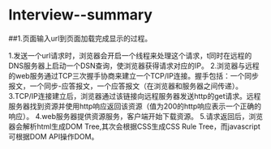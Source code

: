 # Interview--summary
##1.页面输入url到页面加载完成显示的过程。
> 
  1.发送一个url请求时，浏览器会开启一个线程来处理这个请求，t同时在远程的DNS服务器上启动一个DSN查询，使浏览器获得请求对应的IP。
  2.浏览器与远程的web服务通过TCP三次握手协商来建立一个TCP/IP连接。握手包括：一个同步报文，一个同步-应答报文，一个应答报文（在浏览器和服务器之间传递）。
  3.TCP/IP连接建立后，浏览器通过该链接向远程服务器发送http的get请求。远程服务器找到资源并使用http响应返回该资源（值为200的http响应表示一个正确的响应）。
  4.web服务器提供资源服务，客户端开始下载资源。
5.请求返回后，浏览器会解析html生成DOM Tree,其次会根据CSS生成CSS Rule Tree，而javascript可根据DOM API操作DOM。
